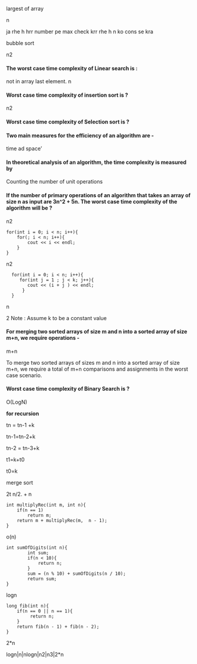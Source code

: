 largest of array

n 

ja rhe h hrr number pe max check krr rhe h  n ko cons se kra

bubble sort

n2

#### The worst case time complexity of Linear search is :


not in array last element.  n

#### Worst case time complexity of insertion sort is ?


n2

#### Worst case time complexity of Selection sort is ?


#### Two main measures for the efficiency of an algorithm are -


time ad space’

#### In theoretical analysis of an algorithm, the time complexity is measured by


Counting the number of unit operations

#### If the number of primary operations of an algorithm that takes an array of size n as input are 3n^2 + 5n. The worst case time complexity of the algorithm will be ?


n2

```other
for(int i = 0; i < n; i++){
    for(; i < n; i++){
        cout << i << endl;
    }
}
```


n2

```other
  for(int i = 0; i < n; i++){
     for(int j = 1 ; j < k; j++){
        cout << (i + j ) << endl;
      }
  }
```


n

2 Note : Assume k to be a constant value

#### For merging two sorted arrays of size m and n into a sorted array of size m+n, we require operations -


m+n

To merge two sorted arrays of sizes m and n into a sorted array of size m+n, we require a total of m+n comparisons and assignments in the worst case scenario.

#### Worst case time complexity of Binary Search is ?


O(LogN)

**for recursion**

tn = tn-1 +k

tn-1=tn-2+k

tn-2 = tn-3+k

t1=k+t0

t0=k

merge sort 

2t n/2.  + n

```other
int multiplyRec(int m, int n){
    if(n == 1)
        return m;
    return m + multiplyRec(m,  n - 1);  
}
```


o(n)

```other
int sumOfDigits(int n){
        int sum;
        if(n < 10){
            return n;
        }
        sum = (n % 10) + sumOfDigits(n / 10);
        return sum;
}
```


logn 

```other
long fib(int n){
    if(n == 0 || n == 1){
         return n;
    }
    return fib(n - 1) + fib(n - 2);
}
```


2*n

logn|n|nlogn|n2|n3|2*n
